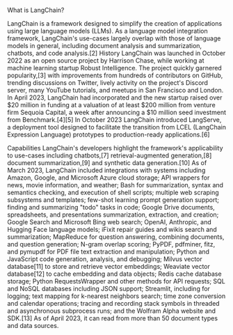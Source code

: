 What is LangChain?

LangChain is a framework designed to simplify the creation of applications using large language models (LLMs). As a language model integration framework, LangChain's use-cases largely overlap with those of language models in general, including document analysis and summarization, chatbots, and code analysis.[2]
History
LangChain was launched in October 2022 as an open source project by Harrison Chase, while working at machine learning startup Robust Intelligence. The project quickly garnered popularity,[3] with improvements from hundreds of contributors on GitHub, trending discussions on Twitter, lively activity on the project's Discord server, many YouTube tutorials, and meetups in San Francisco and London. In April 2023, LangChain had incorporated and the new startup raised over $20 million in funding at a valuation of at least $200 million from venture firm Sequoia Capital, a week after announcing a $10 million seed investment from Benchmark.[4][5]
In October 2023 LangChain introduced LangServe, a deployment tool designed to facilitate the transition from LCEL (LangChain Expression Language) prototypes to production-ready applications.[6]

Capabilities
LangChain's developers highlight the framework's applicability to use-cases including chatbots,[7] retrieval-augmented generation,[8] document summarization,[9] and synthetic data generation.[10]
As of March 2023, LangChain included integrations with systems including Amazon, Google, and Microsoft Azure cloud storage; API wrappers for news, movie information, and weather; Bash for summarization, syntax and semantics checking, and execution of shell scripts; multiple web scraping subsystems and templates; few-shot learning prompt generation support; finding and summarizing "todo" tasks in code; Google Drive documents, spreadsheets, and presentations summarization, extraction, and creation; Google Search and Microsoft Bing web search; OpenAI, Anthropic, and Hugging Face language models; iFixit repair guides and wikis search and summarization; MapReduce for question answering, combining documents, and question generation; N-gram overlap scoring; PyPDF, pdfminer, fitz, and pymupdf for PDF file text extraction and manipulation; Python and JavaScript code generation, analysis, and debugging; Milvus vector database[11] to store and retrieve vector embeddings; Weaviate vector database[12] to cache embedding and data objects; Redis cache database storage; Python RequestsWrapper and other methods for API requests; SQL and NoSQL databases including JSON support; Streamlit, including for logging; text mapping for k-nearest neighbors search; time zone conversion and calendar operations; tracing and recording stack symbols in threaded and asynchronous subprocess runs; and the Wolfram Alpha website and SDK.[13] As of April 2023, it can read from more than 50 document types and data sources.

